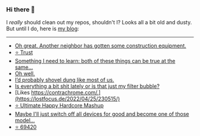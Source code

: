 ### Hi there 👋

I _really_ should clean out my repos, shouldn't I? Looks all a bit old and dusty. But until I do, here is [my blog](https://lostfocus.de/):

--- 

<!-- POST-LIST:START -->
- [Oh great. Another neighbor has gotten some construction equipment.](https://lostfocus.de/2022/04/27/230558/)
- [⭐️ Trust](https://lostfocus.de/2022/04/27/230556/)
- [Something I need to learn: both of these things can be true at the same…](https://lostfocus.de/2022/04/27/230529/)
- [Oh well.](https://lostfocus.de/2022/04/26/230524/)
- [I’d probably shovel dung like most of us.](https://lostfocus.de/2022/04/25/230520/)
- [Is everything a bit shit lately or is that just my filter bubble?](https://lostfocus.de/2022/04/25/230517/)
- [Likes https://contrachrome.com/.](https://lostfocus.de/2022/04/25/230515/)
- [⭐️ Ultimate Happy Hardcore Mashup](https://lostfocus.de/2022/04/14/230513/)
- [Maybe I&#39;ll just switch off all devices for good and become one of those model…](https://lostfocus.de/2022/04/14/230511/)
- [⭐️ 69420](https://lostfocus.de/2022/04/13/230509/)
<!-- POST-LIST:END -->

<!--
**lostfocus/lostfocus** is a ✨ _special_ ✨ repository because its `README.md` (this file) appears on your GitHub profile.

Here are some ideas to get you started:

- 🔭 I’m currently working on ...
- 🌱 I’m currently learning ...
- 👯 I’m looking to collaborate on ...
- 🤔 I’m looking for help with ...
- 💬 Ask me about ...
- 📫 How to reach me: ...
- 😄 Pronouns: ...
- ⚡ Fun fact: ...
-->
